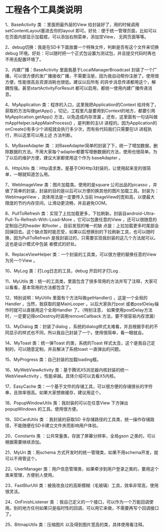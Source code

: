 # 工程各个工具类说明

1、BaseActivity 类 ：里面把最外层的View 给封装好了，用的时候调用setContentLayout塞进去你的layout 即可。好处：便于统一管理页面，比如可以在页面内部显示加载框，可以添加右侧菜单，添加空View，
无网页面等等。

2、debug切换：我是在SD卡下面放置一个特殊文件，判断是否有这个文件来切换debug 环境。好处：可以随时把一个正式包设置为测试包，并且提交代码时再也不用去配置环境了。

3、内建广播：BaseActivity 里面我基于LocalManagerBroadcast 封装了一个广播，可以很方便的发广播接收广播，不需要注册，因为我自动帮你注册了。使用很方便，性能很高且资源消耗也很低。建议以后所有
的异步消息传递都用这个，解耦性强。甚至startActivityForResult 都可以启用，都统一使用内建广播传递消息。

4、MyApplication 类：程序的入口，这里我把Application的Context 给持有了，获取的方法叫做getApp() 。切记，工程里凡是要用到Context的地方，都要引用MyApplication.getApp() 方法，以免造成内存泄漏
。还有，这里面有一句话叫做mAppHelper.isAppMainProcess() ，是判断的主UI 进程的。因为Application的onCreate()有多少个进程就会执行多少次，而有些代码我们只需要在UI 进程执行，所以这里可以用上述
方法判断。

5、MyBaseAdapter 类 ：对BaseAdapter简单的封装了下，统一了增加数据，删除数据的方法。不用大家每个adapter都要写增删数据的方法，使用也很简单。为了以后的维护方便，建议大家都使用这个作为
baseAdapter 。

6、HttpUtils 类：Http请求类，是基于OKHttp3封装的，让使用起来变的很简单，一眼就知道怎么用。

7、WebImageView 类：图片加载类。使用的是square 公司出品的picasso ，并做了简单的封装，封装的目的是以后可以方便的换其他的图片加载工具。封装为：WebImageView ，具体用法是一定要传入当前
ImageView的宽和高，以便最大限度的节约内存空间，让滑动更流畅，并且避免OOM。

8、PullToRefresh 类：实现了上拉加载更多，下拉刷新。封装自android-Ultra-Pull-To-Refresh-With-Load-More ，它可以包裹任意的View ，还可以很随意的定制自己的header 和footer 。目前发现的唯一的缺
点是：上拉加载更多时尾部会回弹回去。这个缺点暂时能忍受，如果以后想换别的下拉刷新工具，也可以随时换，因为PullToRefresh 是我封装过的，只需要实现我封装的这几个方法就可以。这也是设计模式中包装
者模式的好处。

9、ReplaceViewHelper 类：一个封装的工具类，可以很方便的替换任意的View 为另一个View 。

10、MyLog 类：打Log日志的工具，debug 开启时才打Log .

11、MyUtils 类：统一的工具类，里面包含了很多常用的方法并写了注释，大家可以看看，基本常用的方法都包含了。

12、特别说明：MyUtills 里面有个方法叫做getHandler() ，这是一个全局的Handler ，当然，我获取的是MainLooper 。以后大家执行post 或者postDelay操作时就可以直接用这个全局Handler 了。（特别注意，
如果使用postDelay方法时，一定要记得onDestroy时调用removeCallback 方法，要不很容易内存泄漏）

13、MyDialog 类：封装了dialog ，系统的dialog样式太难看，并且根据手机的不同显示的样式也不同，所以我自己封装了一个。使用很简单，看一眼就会。

14、MyToast 类：统一弹Toast 的类，系统的Toast 样式太丑，这个是我自己定制的，可以随意定制，并且解决了系统toast 一直弹出的问题。

15、MyProgress 类：自己封装的加载loading框。

16、MyWebViewActivity 类：基于腾讯X5浏览器内核封装的统一WebViewActivity ，性能卓越。具体介绍可以去看X5内核。

17、EasyCache 类：一个基于文件的存储工具，可以很方便的存储很长的字符串，且效率很高。如果大家想做缓存，建议用这个。

18、PopupWindowUtils 类：我封装的可以在任意View 下方弹出popupWindows 的工具。使用很方便。

19、SDCardUtils 类 ：我封装的获取SD 卡存储路径的工具类，统一操作存储路径，不能随便在SD卡建立文件夹而影响用户体验。

20、Constants 类 ：公共常量类，存放了屏幕分辨率，全局gson 之类的，可以根据需要继续添加。

21、MyUri 类：用schema 方式开发时的统一管理类，如果不用schema开发，就可以不用管这个。

22、UserManager 类：用户信息管理类，如果牵涉到用户登录之类的，要用这个类来管理，方便别人使用。

23、FastBlurUtil 类：被我改良过的高斯模糊（毛玻璃）工具，效率非常高，使用很灵活。

24、OnFinishListener 类 ：我自己定义的一个接口，可以作为一个万能回调使用。别的地方任何如果只是临时性的回调，可以用它来做，不需要再写个回调接口了。

25、BitmapUtils 类：压缩图片 以及得到图片宽高的类，具体使用看注释。

